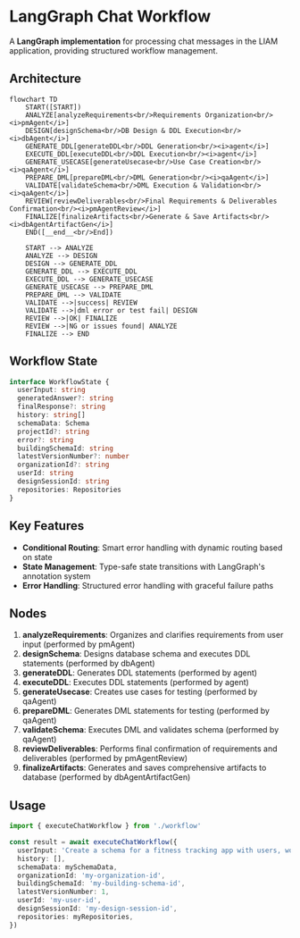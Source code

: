 # LangGraph Chat Workflow

A **LangGraph implementation** for processing chat messages in the LIAM application, providing structured workflow management.

## Architecture

```mermaid
flowchart TD
    START([START])
    ANALYZE[analyzeRequirements<br/>Requirements Organization<br/><i>pmAgent</i>]
    DESIGN[designSchema<br/>DB Design & DDL Execution<br/><i>dbAgent</i>]
    GENERATE_DDL[generateDDL<br/>DDL Generation<br/><i>agent</i>]
    EXECUTE_DDL[executeDDL<br/>DDL Execution<br/><i>agent</i>]
    GENERATE_USECASE[generateUsecase<br/>Use Case Creation<br/><i>qaAgent</i>]
    PREPARE_DML[prepareDML<br/>DML Generation<br/><i>qaAgent</i>]
    VALIDATE[validateSchema<br/>DML Execution & Validation<br/><i>qaAgent</i>]
    REVIEW[reviewDeliverables<br/>Final Requirements & Deliverables Confirmation<br/><i>pmAgentReview</i>]
    FINALIZE[finalizeArtifacts<br/>Generate & Save Artifacts<br/><i>dbAgentArtifactGen</i>]
    END([__end__<br/>End])

    START --> ANALYZE
    ANALYZE --> DESIGN
    DESIGN --> GENERATE_DDL
    GENERATE_DDL --> EXECUTE_DDL
    EXECUTE_DDL --> GENERATE_USECASE
    GENERATE_USECASE --> PREPARE_DML
    PREPARE_DML --> VALIDATE
    VALIDATE -->|success| REVIEW
    VALIDATE -->|dml error or test fail| DESIGN
    REVIEW -->|OK| FINALIZE
    REVIEW -->|NG or issues found| ANALYZE
    FINALIZE --> END

```

## Workflow State

```typescript
interface WorkflowState {
  userInput: string
  generatedAnswer?: string
  finalResponse?: string
  history: string[]
  schemaData: Schema
  projectId?: string
  error?: string
  buildingSchemaId: string
  latestVersionNumber?: number
  organizationId?: string
  userId: string
  designSessionId: string
  repositories: Repositories
}
```

## Key Features

- **Conditional Routing**: Smart error handling with dynamic routing based on state
- **State Management**: Type-safe state transitions with LangGraph's annotation system
- **Error Handling**: Structured error handling with graceful failure paths

## Nodes

1. **analyzeRequirements**: Organizes and clarifies requirements from user input (performed by pmAgent)
2. **designSchema**: Designs database schema and executes DDL statements (performed by dbAgent)
3. **generateDDL**: Generates DDL statements (performed by agent)
4. **executeDDL**: Executes DDL statements (performed by agent)
5. **generateUsecase**: Creates use cases for testing (performed by qaAgent)
6. **prepareDML**: Generates DML statements for testing (performed by qaAgent)
7. **validateSchema**: Executes DML and validates schema (performed by qaAgent)
8. **reviewDeliverables**: Performs final confirmation of requirements and deliverables (performed by pmAgentReview)
9. **finalizeArtifacts**: Generates and saves comprehensive artifacts to database (performed by dbAgentArtifactGen)

## Usage

```typescript
import { executeChatWorkflow } from './workflow'

const result = await executeChatWorkflow({
  userInput: 'Create a schema for a fitness tracking app with users, workout plans, exercise logs, and progress charts.',
  history: [],
  schemaData: mySchemaData,
  organizationId: 'my-organization-id',
  buildingSchemaId: 'my-building-schema-id',
  latestVersionNumber: 1,
  userId: 'my-user-id',
  designSessionId: 'my-design-session-id',
  repositories: myRepositories,
})
```
